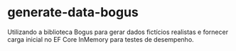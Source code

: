# generate-data-bogus
Utilizando a biblioteca Bogus para gerar dados fictícios realistas e fornecer carga inicial no EF Core InMemory para testes de desempenho.
